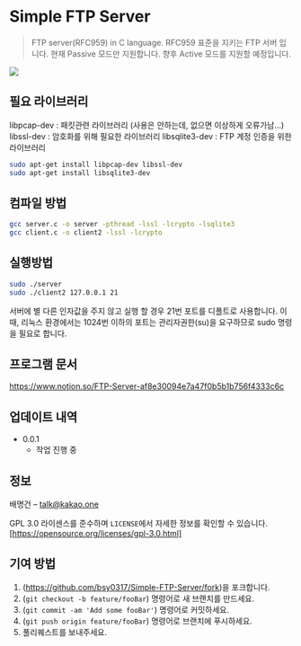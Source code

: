 # Simple FTP Server
>FTP server(RFC959) in C language.
RFC959 표준을 지키는 FTP 서버 입니다.
현재 Passive 모드만 지원합니다. 향후 Active 모드를 지원할 예정입니다.

![](../header.png)

## 필요 라이브러리
libpcap-dev     : 패킷관련 라이브러리 (사용은 안하는데, 없으면 이상하게 오류가남...)
libssl-dev      : 암호화를 위해 필요한 라이브러리
libsqlite3-dev  : FTP 계정 인증을 위한 라이브러리
```sh
sudo apt-get install libpcap-dev libssl-dev
sudo apt-get install libsqlite3-dev
```

## 컴파일 방법
```sh
gcc server.c -o server -pthread -lssl -lcrypto -lsqlite3
gcc client.c -o client2 -lssl -lcrypto
```

## 실행방법
```sh
sudo ./server
sudo ./client2 127.0.0.1 21
```
서버에 별 다른 인자값을 주지 않고 실행 할 경우 21번 포트를 디폴트로 사용합니다.
이때, 리눅스 환경에서는 1024번 이하의 포트는 관리자권한(su)을 요구하므로 sudo 명령을 필요로 합니다.

## 프로그램 문서
https://www.notion.so/FTP-Server-af8e30094e7a47f0b5b1b756f4333c6c

## 업데이트 내역

* 0.0.1
    * 작업 진행 중

## 정보

배명건 – talk@kakao.one

GPL 3.0 라이센스를 준수하며 ``LICENSE``에서 자세한 정보를 확인할 수 있습니다.
[https://opensource.org/licenses/gpl-3.0.html]

## 기여 방법

1. (<https://github.com/bsy0317/Simple-FTP-Server/fork>)을 포크합니다.
2. (`git checkout -b feature/fooBar`) 명령어로 새 브랜치를 만드세요.
3. (`git commit -am 'Add some fooBar'`) 명령어로 커밋하세요.
4. (`git push origin feature/fooBar`) 명령어로 브랜치에 푸시하세요. 
5. 풀리퀘스트를 보내주세요.
